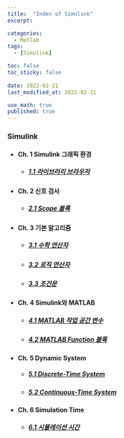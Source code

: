 ```yaml
---
title:  "Index of Simulink"
excerpt: 

categories:
  - Matlab
tags:
  - [Simulink]

toc: false
toc_sticky: false
 
date: 2022-02-21
last_modified_at: 2022-02-21

use_math: true
published: true
---
```


### Simulink
- #### Ch. 1 Simulink 그래픽 환경
  - ##### [1.1 라이브러리 브라우저](https://pyohyu.github.io/matlab/sml1.1)

- #### Ch. 2 신호 검사
  - ##### [2.1 Scope 블록](https://pyohyu.github.io/matlab/sml2.1)

- #### Ch. 3 기본 알고리즘
  - ##### [3.1 수학 연산자](https://pyohyu.github.io/matlab/sml3.1)
  - ##### [3.2 로직 연산자](https://pyohyu.github.io/matlab/sml3.2)
  - ##### [3.3 조건문](https://pyohyu.github.io/matlab/sml3.3)

- #### Ch. 4 Simulink와 MATLAB
  - ##### [4.1 MATLAB 작업 공간 변수](https://pyohyu.github.io/matlab/sml4.1)
  - ##### [4.2 MATLAB Function 블록](https://pyohyu.github.io/matlab/sml4.2)

- #### Ch. 5 Dynamic System
  - ##### [5.1 Discrete-Time System](https://pyohyu.github.io/matlab/sml5.1)
  - ##### [5.2 Continuous-Time System](https://pyohyu.github.io/matlab/sml5.2)

- #### Ch. 6 Simulation Time
  - ##### [6.1 시뮬레이션 시간](https://pyohyu.github.io/matlab/sml6.1)